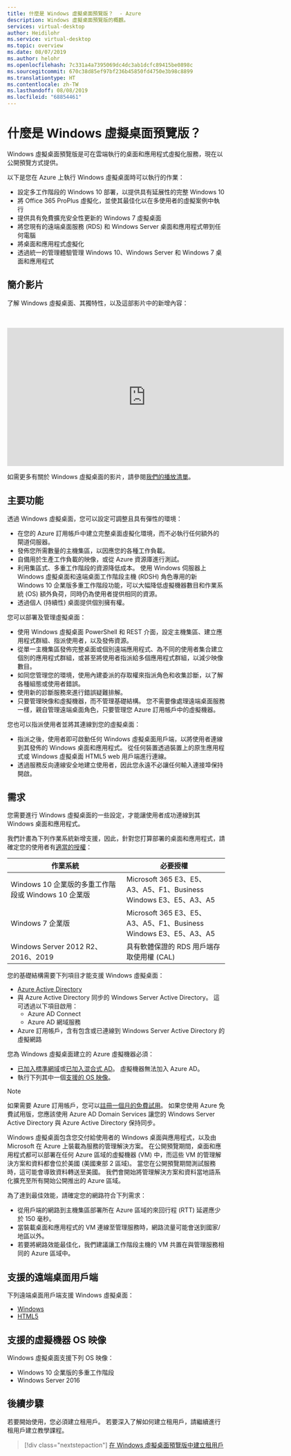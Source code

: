 ```yaml
---
title: 什麼是 Windows 虛擬桌面預覽版？  - Azure
description: Windows 虛擬桌面預覽版的概觀。
services: virtual-desktop
author: Heidilohr
ms.service: virtual-desktop
ms.topic: overview
ms.date: 08/07/2019
ms.author: helohr
ms.openlocfilehash: 7c331a4a7395069dc4dc3ab1dcfc89415be0898c
ms.sourcegitcommit: 670c38d85ef97bf236b45850fd4750e3b98c8899
ms.translationtype: HT
ms.contentlocale: zh-TW
ms.lasthandoff: 08/08/2019
ms.locfileid: "68854461"
---
```

# <a name="what-is-windows-virtual-desktop-preview"></a>什麼是 Windows 虛擬桌面預覽版？ 

Windows 虛擬桌面預覽版是可在雲端執行的桌面和應用程式虛擬化服務，現在以公開預覽方式提供。

以下是您在 Azure 上執行 Windows 虛擬桌面時可以執行的作業：

* 設定多工作階段的 Windows 10 部署，以提供具有延展性的完整 Windows 10
* 將 Office 365 ProPlus 虛擬化，並使其最佳化以在多使用者的虛擬案例中執行
* 提供具有免費擴充安全性更新的 Windows 7 虛擬桌面
* 將您現有的遠端桌面服務 (RDS) 和 Windows Server 桌面和應用程式帶到任何電腦
* 將桌面和應用程式虛擬化
* 透過統一的管理體驗管理 Windows 10、Windows Server 和 Windows 7 桌面和應用程式

## <a name="introductory-video"></a>簡介影片

了解 Windows 虛擬桌面、其獨特性，以及這部影片中的新增內容：

<br></br><iframe src="https://www.youtube.com/embed/NQFtI3JLtaU" width="640" height="320" allowFullScreen="true" frameBorder="0"></iframe>

如需更多有關於 Windows 虛擬桌面的影片，請參閱[我們的播放清單](https://www.youtube.com/watch?v=NQFtI3JLtaU&list=PLXtHYVsvn_b8KAKw44YUpghpD6lg-EHev)。

## <a name="key-capabilities"></a>主要功能

透過 Windows 虛擬桌面，您可以設定可調整且具有彈性的環境：

* 在您的 Azure 訂用帳戶中建立完整桌面虛擬化環境，而不必執行任何額外的閘道伺服器。
* 發佈您所需數量的主機集區，以因應您的各種工作負載。
* 自備用於生產工作負載的映像，或從 Azure 資源庫進行測試。
* 利用集區式、多重工作階段的資源降低成本。 使用 Windows 伺服器上 Windows 虛擬桌面和遠端桌面工作階段主機 (RDSH) 角色專用的新 Windows 10 企業版多重工作階段功能，可以大幅降低虛擬機器數目和作業系統 (OS) 額外負荷，同時仍為使用者提供相同的資源。
* 透過個人 (持續性) 桌面提供個別擁有權。

您可以部署及管理虛擬桌面：

* 使用 Windows 虛擬桌面 PowerShell 和 REST 介面，設定主機集區、建立應用程式群組、指派使用者，以及發佈資源。
* 從單一主機集區發佈完整桌面或個別遠端應用程式、為不同的使用者集合建立個別的應用程式群組，或甚至將使用者指派給多個應用程式群組，以減少映像數目。
* 如同您管理您的環境，使用內建委派的存取權來指派角色和收集診斷，以了解各種組態或使用者錯誤。
* 使用新的診斷服務來進行錯誤疑難排解。
* 只要管理映像和虛擬機器，而不管理基礎結構。 您不需要像處理遠端桌面服務一樣，親自管理遠端桌面角色，只要管理您 Azure 訂用帳戶中的虛擬機器。

您也可以指派使用者並將其連線到您的虛擬桌面：

* 指派之後，使用者即可啟動任何 Windows 虛擬桌面用戶端，以將使用者連線到其發佈的 Windows 桌面和應用程式。 從任何裝置透過裝置上的原生應用程式或 Windows 虛擬桌面 HTML5 web 用戶端進行連線。
* 透過服務反向連線安全地建立使用者，因此您永遠不必讓任何輸入連接埠保持開啟。

## <a name="requirements"></a>需求

您需要進行 Windows 虛擬桌面的一些設定，才能讓使用者成功連線到其 Windows 桌面和應用程式。

我們計畫為下列作業系統新增支援，因此，針對您打算部署的桌面和應用程式，請確定您的使用者有[適當的授權](https://azure.microsoft.com/pricing/details/virtual-desktop/)：

|作業系統|必要授權|
|---|---|
|Windows 10 企業版的多重工作階段或 Windows 10 企業版|Microsoft 365 E3、E5、A3、A5、F1、Business<br>Windows E3、E5、A3、A5|
|Windows 7 企業版 |Microsoft 365 E3、E5、A3、A5、F1、Business<br>Windows E3、E5、A3、A5|
|Windows Server 2012 R2、2016、2019|具有軟體保證的 RDS 用戶端存取使用權 (CAL)|

您的基礎結構需要下列項目才能支援 Windows 虛擬桌面：

* [Azure Active Directory](https://docs.microsoft.com/azure/active-directory/)
* 與 Azure Active Directory 同步的 Windows Server Active Directory。 這可透過以下項目啟用：
  * Azure AD Connect
  * Azure AD 網域服務
* Azure 訂用帳戶，含有包含或已連線到 Windows Server Active Directory 的虛擬網路
  
您為 Windows 虛擬桌面建立的 Azure 虛擬機器必須：

* [已加入標準網域](https://docs.microsoft.com/azure/active-directory-domain-services/active-directory-ds-comparison)或[已加入混合式 AD](https://docs.microsoft.com/azure/active-directory/devices/hybrid-azuread-join-plan)。 虛擬機器無法加入 Azure AD。
* 執行下列其中一個[支援的 OS 映像](#supported-virtual-machine-os-image)。

>[!NOTE]
>如果需要 Azure 訂用帳戶，您可以[註冊一個月的免費試用](https://azure.microsoft.com/free/)。 如果您使用 Azure 免費試用版，您應該使用 Azure AD Domain Services 讓您的 Windows Server Active Directory 與 Azure Active Directory 保持同步。

Windows 虛擬桌面包含您交付給使用者的 Windows 桌面與應用程式，以及由 Microsoft 在 Azure 上裝載為服務的管理解決方案。 在公開預覽期間，桌面和應用程式都可以部署在任何 Azure 區域的虛擬機器 (VM) 中，而這些 VM 的管理解決方案和資料都會位於美國 (美國東部 2 區域)。 當您在公開預覽期間測試服務時，這可能會導致資料轉送至美國。 我們會開始將管理解決方案和資料當地語系化擴充至所有開始公開推出的 Azure 區域。

為了達到最佳效能，請確定您的網路符合下列需求：

* 從用戶端的網路到主機集區部署所在 Azure 區域的來回行程 (RTT) 延遲應少於 150 毫秒。
* 當裝載桌面和應用程式的 VM 連線至管理服務時，網路流量可能會送到國家/地區以外。
* 若要將網路效能最佳化，我們建議讓工作階段主機的 VM 共置在與管理服務相同的 Azure 區域中。

## <a name="supported-remote-desktop-clients"></a>支援的遠端桌面用戶端

下列遠端桌面用戶端支援 Windows 虛擬桌面：

* [Windows](https://docs.microsoft.com/azure/virtual-desktop/connect-windows-7-and-10)
* [HTML5](https://docs.microsoft.com/azure/virtual-desktop/connect-web)

## <a name="supported-virtual-machine-os-image"></a>支援的虛擬機器 OS 映像

Windows 虛擬桌面支援下列 OS 映像：

* Windows 10 企業版的多重工作階段
* Windows Server 2016

## <a name="next-steps"></a>後續步驟

若要開始使用，您必須建立租用戶。 若要深入了解如何建立租用戶，請繼續進行租用戶建立教學課程。

> [!div class="nextstepaction"]
> [在 Windows 虛擬桌面預覽版中建立租用戶](tenant-setup-azure-active-directory.md)
